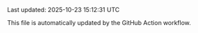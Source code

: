 Last updated: 2025-10-23 15:12:31 UTC

This file is automatically updated by the GitHub Action workflow.
